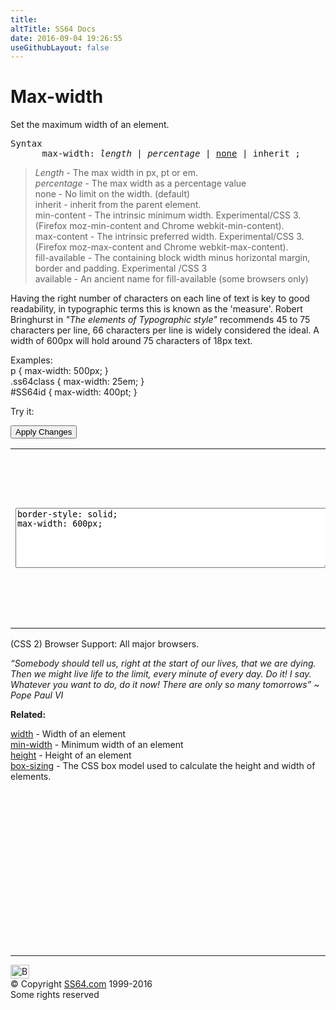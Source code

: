 ```yaml
---
title:
altTitle: SS64 Docs
date: 2016-09-04 19:26:55
useGithubLayout: false
---
```

<!-- #BeginLibraryItem "/Library/head_css.lbi" --><!-- #EndLibraryItem --><h1>Max-width</h1>
<p>Set the maximum width of an element.</p>
<pre>Syntax
      max-width: <i>length</i> | <i>percentage</i> | <u>none</u> | inherit ;</pre>
<blockquote>
<p> <span class="code"><i>Length</i></span> - The max width  in <span class="code">px, pt</span> or <span class="code">em</span>.<br>
<span class="code"><i>percentage</i></span> - 
The max width as a percentage value<br>
<span class="code">none</span> - No limit on the width. (default)<br>
<span class="code">inherit</span> - inherit from the parent element.<br>
<span class="code">min-content</span> - The intrinsic minimum width. Experimental/CSS 3. (Firefox <span class="code">moz-min-content</span> and Chrome <span class="code">webkit-min-content</span>).<br>
<span class="code">max-content</span> - The intrinsic preferred width. Experimental/CSS 3. (Firefox <span class="code">moz-max-content</span> and Chrome <span class="code">webkit-max-content</span>).<br>
<span class="code">fill-available</span> - The containing block width minus horizontal margin, border and padding. Experimental /CSS 3<br>
<span class="code">available</span> - An ancient name for fill-available (some browsers only)</p>
</blockquote>
<p>Having the right number of characters on each line of text is key to good readability, in typographic terms this is known as the 'measure'. Robert Bringhurst in<i> "The elements of Typographic style"</i> recommends 45 to 75 characters per line, 66 characters per line is widely considered the ideal. A width of 600px will hold around 75 characters of 18px text.</p>
<p>Examples:<br>
  <span class="code">p { max-width: 500px; }<br>
    .ss64class { max-width: 25em; }</span><br>
    <span class="code">#SS64id { max-width: 400pt;  }</span>    <br>
</p>
<p>Try it:</p><input type="button" onclick="ApplyStyle()" value="Apply Changes">
<table>
  <tbody><tr>
    <td><textarea name="tryit" id="trycode" cols="60" rows="6" onfocus="this.style.background='#fff';" onblur="this.style.background='#eee';" tabindex="1">border-style: solid;
max-width: 600px;
</textarea></td>
    <td><div id="tryresult">This is a sample of text with a CSS border. The border helps to display the width of the element. </div></td>
  </tr>
</tbody></table>
<p>(CSS 2) Browser Support:  All major browsers.</p>
<p class="quote"><i>“Somebody should tell us, right at the start of our lives, that we are dying. Then we might live life to the limit, every minute of every day. Do it! I say. Whatever you want to do, do it now! There are only so many tomorrows”   ~ Pope Paul VI</i></p><p><b>Related:</b></p>
<p><a href="width.html">width</a> - Width of an element<br>
<a href="min-width.html">min-width</a> - Minimum width of an element<br>
<a href="height.html">height</a> - Height of an element<br>
<a href="box-sizing.html">box-sizing</a> - The CSS box model used to calculate the height and width of elements.</p><!-- #BeginLibraryItem "/Library/foot_css.lbi" --><p>
<!-- CSS -->
<ins class="adsbygoogle" style="display:inline-block;width:300px;height:250px" data-ad-client="ca-pub-6140977852749469" data-ad-slot="2739097502"></ins>
<script>
(adsbygoogle = window.adsbygoogle || []).push({});
</script></p>
<hr>
<div id="bl" class="footer"><a href="max-width.html#"><img src="../images/top.png" width="30" height="22" alt="Back to the Top"></a></div>
<div id="br" class="footer, tagline">© Copyright <a href="../index.html">SS64.com</a> 1999-2016<br>
Some rights reserved</div><!-- #EndLibraryItem -->

